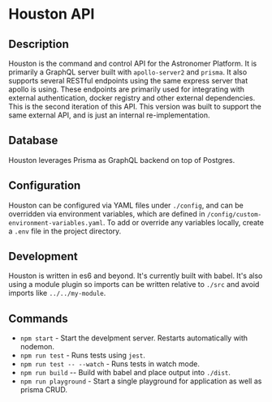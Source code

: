 # Houston API

## Description

Houston is the command and control API for the Astronomer Platform. It is primarily a GraphQL server built with `apollo-server2` and `prisma`. It also supports several RESTful endpoints using the same express server that apollo is using. These endpoints are primarily used for integrating with external authentication, docker registry and other external dependencies. This is the second iteration of this API. This version was built to support the same external API, and is just an internal
re-implementation.

## Database

Houston leverages Prisma as GraphQL backend on top of Postgres.

## Configuration

Houston can be configured via YAML files under `./config`, and can be overridden via environment variables, which are defined in `/config/custom-environment-variables.yaml`. To add or override any variables locally, create a `.env` file in the project directory.

## Development

Houston is written in es6 and beyond. It's currently built with babel. It's also using a module plugin so imports can be written relative to `./src` and avoid imports like `../../my-module`.

## Commands

* `npm start` - Start the develpment server. Restarts automatically with nodemon.
* `npm run test` - Runs tests using `jest`.
* `npm run test -- --watch` - Runs tests in watch mode.
* `npm run build` -- Build with babel and place output into `./dist`.
* `npm run playground` - Start a single playground for application as well as prisma CRUD.
